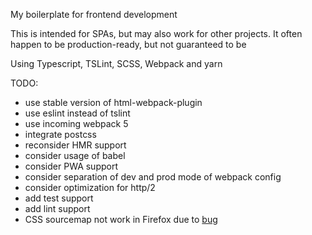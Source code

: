 My boilerplate for frontend development

This is intended for SPAs, but may also work for other projects. It often happen to be  production-ready, but not guaranteed to be

Using Typescript, TSLint, SCSS, Webpack and yarn

TODO:
- use stable version of html-webpack-plugin
- use eslint instead of tslint
- use incoming webpack 5
- integrate postcss
- reconsider HMR support
- consider usage of babel
- consider PWA support
- consider separation of dev and prod mode of webpack config
- consider optimization for http/2
- add test support
- add lint support
- CSS sourcemap not work in Firefox due to [bug](https://github.com/mozilla/source-map/issues/275)

